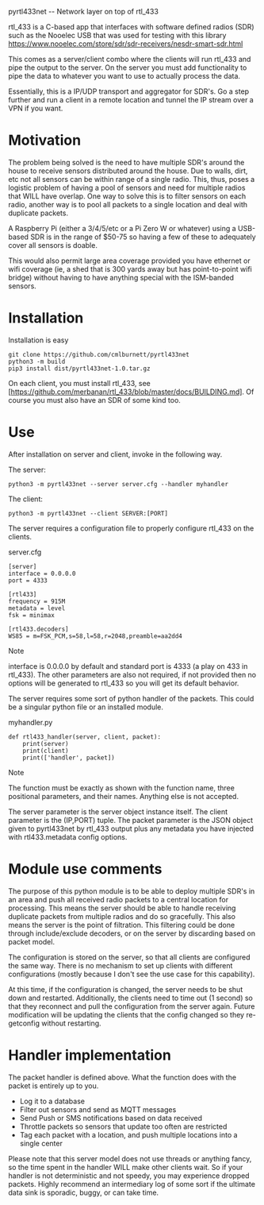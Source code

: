 pyrtl433net -- Network layer on top of rtl_433

rtl_433 is a C-based app that interfaces with software defined radios (SDR) such as the Nooelec USB that was used for testing with this library
  https://www.nooelec.com/store/sdr/sdr-receivers/nesdr-smart-sdr.html

This comes as a server/client combo where the clients will run rtl_433 and pipe the output to the server.
On the server you must add functionality to pipe the data to whatever you want to use to actually process the data.

Essentially, this is a IP/UDP transport and aggregator for SDR's.
Go a step further and run a client in a remote location and tunnel the IP stream over a VPN if you want.

# Motivation
The problem being solved is the need to have multiple SDR's around the house to receive sensors distributed around the house.
Due to walls, dirt, etc not all sensors can be within range of a single radio.
This, thus, poses a logistic problem of having a pool of sensors and need for multiple radios that WILL have overlap.
One way to solve this is to filter sensors on each radio, another way is to pool all packets to a single location and deal with duplicate packets.

A Raspberry Pi (either a 3/4/5/etc or a Pi Zero W or whatever) using a USB-based SDR is in the range of $50-75 so having a few of these to adequately cover all sensors is doable.

This would also permit large area coverage provided you have ethernet or wifi coverage (ie, a shed that is 300 yards away but has point-to-point wifi bridge) without having to have anything special with the ISM-banded sensors.

# Installation

Installation is easy
```
git clone https://github.com/cmlburnett/pyrtl433net
python3 -m build
pip3 install dist/pyrtl433net-1.0.tar.gz
```

On each client, you must install rtl_433, see [https://github.com/merbanan/rtl_433/blob/master/docs/BUILDING.md].
Of course you must also have an SDR of some kind too.

# Use

After installation on server and client, invoke in the following way.

The server:
```
python3 -m pyrtl433net --server server.cfg --handler myhandler
```

The client:
```
python3 -m pyrtl433net --client SERVER:[PORT]
```

The server requires a configuration file to properly configure rtl_433 on the clients.

server.cfg
```
[server]
interface = 0.0.0.0
port = 4333

[rtl433]
frequency = 915M
metadata = level
fsk = minimax

[rtl433.decoders]
WS85 = m=FSK_PCM,s=58,l=58,r=2048,preamble=aa2dd4
```

> [!NOTE]
> interface is 0.0.0.0 by default and standard port is 4333 (a play on 433 in rtl_433).
> The other parameters are also not required, if not provided then no options will be generated to rtl_433 so you will get its default behavior.

The server requires some sort of python handler of the packets.
This could be a singular python file or an installed module.

myhandler.py
```
def rtl433_handler(server, client, packet):
	print(server)
	print(client)
	print(['handler', packet])
```

> [!NOTE]
> The function must be exactly as shown with the function name, three positional parameters, and their names.
> Anything else is not accepted.

The server parameter is the server object instance itself.
The client parameter is the (IP,PORT) tuple.
The packet parameter is the JSON object given to pyrtl433net by rtl_433 output plus any metadata you have injected with rtl433.metadata config options.

# Module use comments
The purpose of this python module is to be able to deploy multiple SDR's in an area and push all received radio packets to a central location for processing.
This means the server should be able to handle receiving duplicate packets from multiple radios and do so gracefully.
This also means the server is the point of filtration.
This filtering could be done through include/exclude decoders, or on the server by discarding based on packet model.

The configuration is stored on the server, so that all clients are configured the same way.
There is no mechanism to set up clients with different configurations (mostly because I don't see the use case for this capability).

At this time, if the configuration is changed, the server needs to be shut down and restarted.
Additionally, the clients need to time out (1 second) so that they reconnect and pull the configuration from the server again.
Future modification will be updating the clients that the config changed so they re-getconfig without restarting.

# Handler implementation
The packet handler is defined above.
What the function does with the packet is entirely up to you.
- Log it to a database
- Filter out sensors and send as MQTT messages
- Send Push or SMS notifications based on data received
- Throttle packets so sensors that update too often are restricted
- Tag each packet with a location, and push multiple locations into a single center

Please note that this server model does not use threads or anything fancy, so the time spent in the handler WILL make other clients wait.
So if your handler is not deterministic and not speedy, you may experience dropped packets.
Highly recommend an intermediary log of some sort if the ultimate data sink is sporadic, buggy, or can take time.

